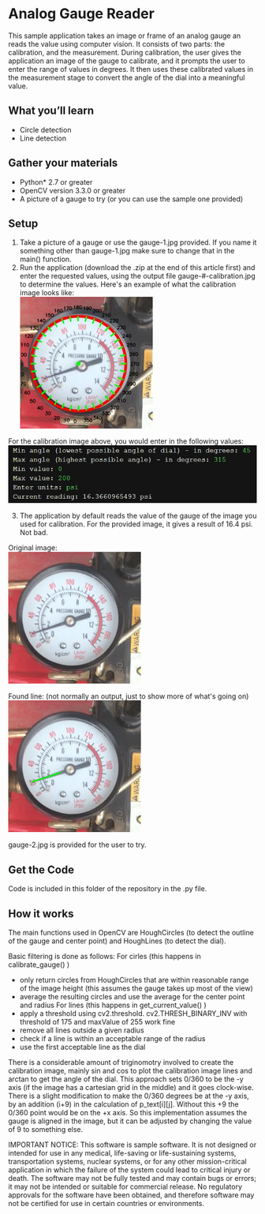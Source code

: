 # Analog Gauge Reader

This sample application takes an image or frame of an analog gauge an reads the value using computer vision.
It consists of two parts: the calibration, and the measurement.  During calibration, the user gives the application an image 
of the gauge to calibrate, and it prompts the user to enter the range of values in degrees.  It then uses these 
calibrated values in the measurement stage to convert the angle of the dial into a meaningful value.

## What you’ll learn
  * Circle detection
  * Line detection

## Gather your materials
  *	Python\* 2.7 or greater
  * OpenCV version 3.3.0 or greater
  *	A picture of a gauge to try (or you can use the sample one provided)

## Setup
1. Take a picture of a gauge or use the gauge-1.jpg provided.  If you name it something other than gauge-1.jpg make sure to
change that in the main() function.
2. Run the application (download the .zip at the end of this article first) and enter the requested values, using the output file gauge-#-calibration.jpg to determine the values. Here's an example of what the calibration image looks like:  
![](images/gauge-1-calibration.jpg)

For the calibration image above, you would enter in the following values:  
![](images/screen-prompt.jpg)

3.  The application by default reads the value of the gauge of the image you used for calibration.  For the provided image, it gives a result of 16.4 psi.  Not bad.

Original image:  
![](images/gauge-1.jpg)

Found line: (not normally an output, just to show more of what's going on)  
![](images/gauge-1-lines.jpg)

gauge-2.jpg is provided for the user to try.

## Get the Code
Code is included in this folder of the repository in the .py file.

## How it works
The main functions used in OpenCV are HoughCircles (to detect the outline of the gauge and center point) and HoughLines (to detect the dial).

Basic filtering is done as follows:
For cirles (this happens in calibrate_gauge() )
* only return circles from HoughCircles that are within reasonable range of the image height (this assumes the gauge takes up most of the view)
* average the resulting circles and use the average for the center point and radius
For lines (this happens in get_current_value() )
* apply a threshold using cv2.threshold.  cv2.THRESH_BINARY_INV with threshold of 175 and maxValue of 255 work fine
* remove all lines outside a given radius
* check if a line is within an acceptable range of the radius
* use the first acceptable line as the dial

There is a considerable amount of triginomotry involved to create the calibration image, mainly sin and cos to plot the calibration image lines and arctan to get the angle of the dial.  This approach sets 0/360 to be the -y axis (if the image has a cartesian grid in the middle) and it goes clock-wise. There is a slight modification to make the 0/360 degrees be at the -y axis, by an addition (i+9) in the calculation of p_text[i][j]. Without this +9 the 0/360 point would be on the +x axis.  So this
implementation assumes the gauge is aligned in the image, but it can be adjusted by changing the value of 9 to something else.

IMPORTANT NOTICE: This software is sample software. It is not designed or intended for use in any medical, life-saving or life-sustaining systems, transportation systems, nuclear systems, or for any other mission-critical application in which the failure of the system could lead to critical injury or death. The software may not be fully tested and may contain bugs or errors; it may not be intended or suitable for commercial release. No regulatory approvals for the software have been obtained, and therefore software may not be certified for use in certain countries or environments.
